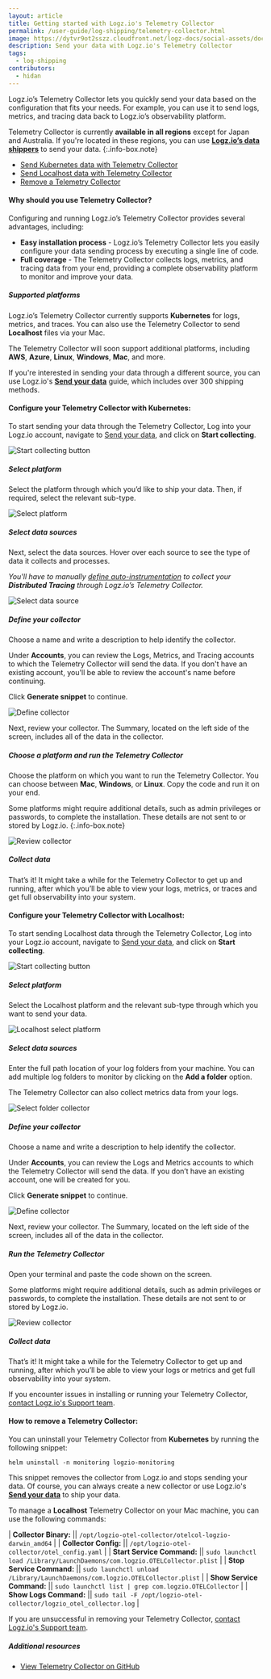 ```yaml
---
layout: article
title: Getting started with Logz.io's Telemetry Collector
permalink: /user-guide/log-shipping/telemetry-collector.html
image: https://dytvr9ot2sszz.cloudfront.net/logz-docs/social-assets/docs-social.jpg
description: Send your data with Logz.io's Telemetry Collector
tags:
  - log-shipping
contributors:
  - hidan
---
```


Logz.io’s Telemetry Collector lets you quickly send your data based on the configuration that fits your needs. For example, you can use it to send logs, metrics, and tracing data back to Logz.io’s observability platform.

Telemetry Collector is currently **available in all regions** except for Japan and Australia. If you're located in these regions, you can use **[Logz.io’s data shippers](https://app.logz.io/#/dashboard/send-your-data/collection?tag=all&collection=all)** to send your data.
{:.info-box.note}

* [Send Kubernetes data with Telemetry Collector](/user-guide/log-shipping/telemetry-collector.html#configure-your-telemetry-collector-with-kubernetes)
* [Send Localhost data with Telemetry Collector](/user-guide/log-shipping/telemetry-collector.html#configure-your-telemetry-collector-with-localhost)
* [Remove a Telemetry Collector](/user-guide/log-shipping/telemetry-collector.html#how-to-remove-a-telemetry-collector)


#### Why should you use Telemetry Collector?

Configuring and running Logz.io’s Telemetry Collector provides several advantages, including:

* **Easy installation process** - Logz.io’s Telemetry Collector lets you easily configure your data sending process by executing a single line of code.
* **Full coverage** - The Telemetry Collector collects logs, metrics, and tracing data from your end, providing a complete observability platform to monitor and improve your data.

##### Supported platforms

Logz.io’s Telemetry Collector currently supports **Kubernetes** for logs, metrics, and traces. You can also use the Telemetry Collector to send **Localhost** files via your Mac. 

The Telemetry Collector will soon support additional platforms, including **AWS**, **Azure**, **Linux**, **Windows**, **Mac**, and more.

If you're interested in sending your data through a different source, you can use Logz.io's **[Send your data](https://app.logz.io/#/dashboard/send-your-data/collection?tag=all&collection=all)** guide, which includes over 300 shipping methods.


#### Configure your Telemetry Collector with Kubernetes:

<!--Only account admins can configure and send data to Logz.io
{:.info-box.note} -->

To start sending your data through the Telemetry Collector, Log into your Logz.io account, navigate to [Send your data](https://app.logz.io/#/dashboard/send-your-data), and click on **Start collecting**.


![Start collecting button](https://dytvr9ot2sszz.cloudfront.net/logz-docs/telemetry-agent/send-data-collector.png)


<div class="tasklist">

##### Select platform


Select the platform through which you’d like to ship your data. Then, if required, select the relevant sub-type.

![Select platform](https://dytvr9ot2sszz.cloudfront.net/logz-docs/telemetry-agent/telemetry-collector-main-aug22.png)

##### Select data sources

Next, select the data sources. Hover over each source to see the type of data it collects and processes.

*You'll have to manually [define auto-instrumentation](https://docs.logz.io/user-guide/distributed-tracing/tracing-instrumentation) to collect your **Distributed Tracing** through Logz.io’s Telemetry Collector.*

![Select data source](https://dytvr9ot2sszz.cloudfront.net/logz-docs/telemetry-agent/telemetry-step-2.png)

##### Define your collector

Choose a name and write a description to help identify the collector. 

Under **Accounts**, you can review the Logs, Metrics, and Tracing accounts to which the Telemetry Collector will send the data. If you don't have an existing account, you'll be able to review the account's name before continuing.

Click **Generate snippet** to continue.

![Define collector](https://dytvr9ot2sszz.cloudfront.net/logz-docs/telemetry-agent/telemetry-step-3.png)

Next, review your collector. The Summary, located on the left side of the screen, includes all of the data in the collector.

##### Choose a platform and run the Telemetry Collector

Choose the platform on which you want to run the Telemetry Collector. You can choose between **Mac**, **Windows**, or **Linux**. Copy the code and run it on your end.

Some platforms might require additional details, such as admin privileges or passwords, to complete the installation. These details are not sent to or stored by Logz.io.
{:.info-box.note}

![Review collector](https://dytvr9ot2sszz.cloudfront.net/logz-docs/telemetry-agent/telemetry-snippet-last-step.png)

##### Collect data

That’s it! It might take a while for the Telemetry Collector to get up and running, after which you’ll be able to view your logs, metrics, or traces and get full observability into your system.

</div>

#### Configure your Telemetry Collector with Localhost:

<div class="tasklist">

To start sending Localhost data through the Telemetry Collector, Log into your Logz.io account, navigate to [Send your data](https://app.logz.io/#/dashboard/send-your-data), and click on **Start collecting**.


![Start collecting button](https://dytvr9ot2sszz.cloudfront.net/logz-docs/telemetry-agent/send-data-collector.png)


##### Select platform

Select the Localhost platform and the relevant sub-type through which you want to send your data.

![Localhost select platform](https://dytvr9ot2sszz.cloudfront.net/logz-docs/telemetry-agent/tc-select-localhost.png)

##### Select data sources

Enter the full path location of your log folders from your machine. You can add multiple log folders to monitor by clicking on the **Add a folder** option.

The Telemetry Collector can also collect metrics data from your logs.

![Select folder collector](https://dytvr9ot2sszz.cloudfront.net/logz-docs/telemetry-agent/log-location.png)

##### Define your collector

Choose a name and write a description to help identify the collector. 

Under **Accounts**, you can review the Logs and Metrics accounts to which the Telemetry Collector will send the data. If you don’t have an existing account, one will be created for you.

Click **Generate snippet** to continue.

![Define collector](https://dytvr9ot2sszz.cloudfront.net/logz-docs/telemetry-agent/define-collector-localhost.png)

Next, review your collector. The Summary, located on the left side of the screen, includes all of the data in the collector.

##### Run the Telemetry Collector

Open your terminal and paste the code shown on the screen.

Some platforms might require additional details, such as admin privileges or passwords, to complete the installation. These details are not sent to or stored by Logz.io.

![Review collector](https://dytvr9ot2sszz.cloudfront.net/logz-docs/telemetry-agent/collector-localhost-finish.png)

##### Collect data

That’s it! It might take a while for the Telemetry Collector to get up and running, after which you’ll be able to view your logs or metrics and get full observability into your system.

</div>

If you encounter issues in installing or running your Telemetry Collector, [contact Logz.io's Support team](mailto:help@logz.io).


#### How to remove a Telemetry Collector:

You can uninstall your Telemetry Collector from **Kubernetes** by running the following snippet:

`helm uninstall -n monitoring logzio-monitoring`

This snippet removes the collector from Logz.io and stops sending your data. Of course, you can always create a new collector or use Logz.io's **[Send your data](https://app.logz.io/#/dashboard/send-your-data)** to ship your data.

To manage a **Localhost** Telemetry Collector on your Mac machine, you can use the following commands:

| **Collector Binary:** || `/opt/logzio-otel-collector/otelcol-logzio-darwin_amd64` |
| **Collector Config:** || `/opt/logzio-otel-collector/otel_config.yaml` |
| **Start Service Command:** || `sudo launchctl load /Library/LaunchDaemons/com.logzio.OTELCollector.plist` |
| **Stop Service Command:** || `sudo launchctl unload /Library/LaunchDaemons/com.logzio.OTELCollector.plist` |
| **Show Service Command:** || `sudo launchctl list | grep com.logzio.OTELCollector` |
| **Show Logs Command:** || `sudo tail -F /opt/logzio-otel-collector/logzio_otel_collector.log` |


If you are unsuccessful in removing your Telemetry Collector, [contact Logz.io's Support team](mailto:help@logz.io).


##### Additional resources

* [View Telemetry Collector on GitHub](https://github.com/logzio/logzio-agent-manifest)